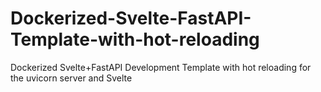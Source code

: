 # Dockerized-Svelte-FastAPI-Template-with-hot-reloading
 Dockerized Svelte+FastAPI Development Template with hot reloading for the uvicorn server and Svelte
